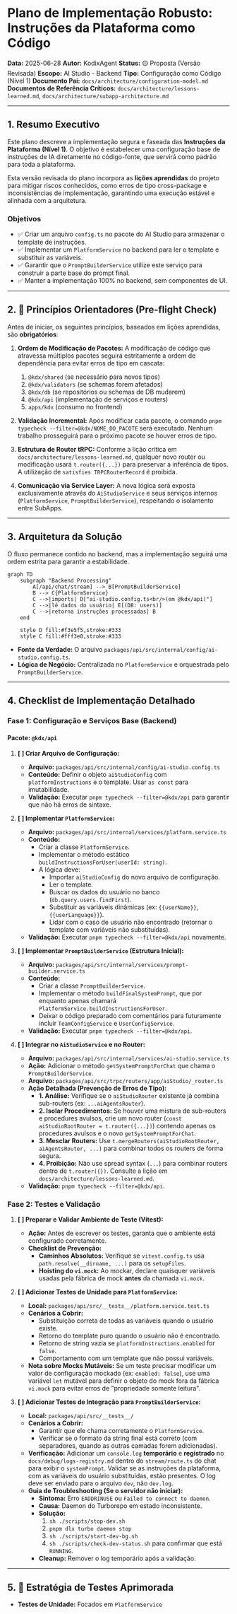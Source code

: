 # Plano de Implementação Robusto: Instruções da Plataforma como Código

**Data:** 2025-06-28
**Autor:** KodixAgent
**Status:** 🟡 Proposta (Versão Revisada)
**Escopo:** AI Studio - Backend
**Tipo:** Configuração como Código (Nível 1)
**Documento Pai:** `docs/architecture/configuration-model.md`
**Documentos de Referência Críticos:** `docs/architecture/lessons-learned.md`, `docs/architecture/subapp-architecture.md`

---

## 1. Resumo Executivo

Este plano descreve a implementação segura e faseada das **Instruções da Plataforma (Nível 1)**. O objetivo é estabelecer uma configuração base de instruções de IA diretamente no código-fonte, que servirá como padrão para toda a plataforma.

Esta versão revisada do plano incorpora as **lições aprendidas** do projeto para mitigar riscos conhecidos, como erros de tipo cross-package e inconsistências de implementação, garantindo uma execução estável e alinhada com a arquitetura.

### Objetivos

- ✅ Criar um arquivo `config.ts` no pacote do AI Studio para armazenar o template de instruções.
- ✅ Implementar um `PlatformService` no backend para ler o template e substituir as variáveis.
- ✅ Garantir que o `PromptBuilderService` utilize este serviço para construir a parte base do prompt final.
- ✅ Manter a implementação 100% no backend, sem componentes de UI.

---

## 2. 🚦 Princípios Orientadores (Pre-flight Check)

Antes de iniciar, os seguintes princípios, baseados em lições aprendidas, são **obrigatórios**:

1.  **Ordem de Modificação de Pacotes:** A modificação de código que atravessa múltiplos pacotes seguirá estritamente a ordem de dependência para evitar erros de tipo em cascata:

    1.  `@kdx/shared` (se necessário para novos tipos)
    2.  `@kdx/validators` (se schemas forem afetados)
    3.  `@kdx/db` (se repositórios ou schemas de DB mudarem)
    4.  `@kdx/api` (implementação de serviços e routers)
    5.  `apps/kdx` (consumo no frontend)

2.  **Validação Incremental:** Após modificar cada pacote, o comando `pnpm typecheck --filter=@kdx/NOME_DO_PACOTE` será executado. Nenhum trabalho prosseguirá para o próximo pacote se houver erros de tipo.

3.  **Estrutura de Router tRPC:** Conforme a lição crítica em `docs/architecture/lessons-learned.md`, qualquer novo router ou modificação usará `t.router({...})` para preservar a inferência de tipos. A utilização de `satisfies TRPCRouterRecord` é proibida.

4.  **Comunicação via Service Layer:** A nova lógica será exposta exclusivamente através do `AiStudioService` e seus serviços internos (`PlatformService`, `PromptBuilderService`), respeitando o isolamento entre SubApps.

---

## 3. Arquitetura da Solução

O fluxo permanece contido no backend, mas a implementação seguirá uma ordem estrita para garantir a estabilidade.

```mermaid
graph TD
    subgraph "Backend Processing"
        A[/api/chat/stream] --> B[PromptBuilderService]
        B --> C{PlatformService}
        C -->|imports| D["ai-studio.config.ts<br/>(em @kdx/api)"]
        C -->|lê dados do usuário| E[(DB: users)]
        C -->|retorna instruções processadas| B
    end

    style D fill:#f3e5f5,stroke:#333
    style C fill:#fff3e0,stroke:#333
```

- **Fonte da Verdade:** O arquivo `packages/api/src/internal/config/ai-studio.config.ts`.
- **Lógica de Negócio:** Centralizada no `PlatformService` e orquestrada pelo `PromptBuilderService`.

---

## 4. Checklist de Implementação Detalhado

### Fase 1: Configuração e Serviços Base (Backend)

#### **Pacote: `@kdx/api`**

1.  **[ ] Criar Arquivo de Configuração:**

    - **Arquivo:** `packages/api/src/internal/config/ai-studio.config.ts`
    - **Conteúdo:** Definir o objeto `aiStudioConfig` com `platformInstructions` e o template. Usar `as const` para imutabilidade.
    - **Validação:** Executar `pnpm typecheck --filter=@kdx/api` para garantir que não há erros de sintaxe.

2.  **[ ] Implementar `PlatformService`:**

    - **Arquivo:** `packages/api/src/internal/services/platform.service.ts`
    - **Conteúdo:**
      - Criar a classe `PlatformService`.
      - Implementar o método estático `buildInstructionsForUser(userId: string)`.
      - A lógica deve:
        - Importar `aiStudioConfig` do novo arquivo de configuração.
        - Ler o template.
        - Buscar os dados do usuário no banco (`db.query.users.findFirst`).
        - Substituir as variáveis dinâmicas (ex: `{{userName}}`, `{{userLanguage}}`).
        - Lidar com o caso de usuário não encontrado (retornar o template com variáveis não substituídas).
    - **Validação:** Executar `pnpm typecheck --filter=@kdx/api` novamente.

3.  **[ ] Implementar `PromptBuilderService` (Estrutura Inicial):**

    - **Arquivo:** `packages/api/src/internal/services/prompt-builder.service.ts`
    - **Conteúdo:**
      - Criar a classe `PromptBuilderService`.
      - Implementar o método `buildFinalSystemPrompt`, que por enquanto apenas chamará `PlatformService.buildInstructionsForUser`.
      - Deixar o código preparado com comentários para futuramente incluir `TeamConfigService` e `UserConfigService`.
    - **Validação:** Executar `pnpm typecheck --filter=@kdx/api`.

4.  **[ ] Integrar no `AiStudioService` e no Router:**
    - **Arquivo:** `packages/api/src/internal/services/ai-studio.service.ts`
    - **Ação:** Adicionar o método `getSystemPromptForChat` que chama o `PromptBuilderService`.
    - **Arquivo:** `packages/api/src/trpc/routers/app/aiStudio/_router.ts`
    - **Ação Detalhada (Prevenção de Erros de Tipo):**
      - **1. Análise:** Verifique se o `aiStudioRouter` existente já combina sub-routers (ex: `...aiAgentsRouter`).
      - **2. Isolar Procedimentos:** Se houver uma mistura de sub-routers e procedures avulsos, crie um novo router (`const aiStudioRootRouter = t.router({...})`) contendo apenas os procedures avulsos e o novo `getSystemPromptForChat`.
      - **3. Mesclar Routers:** Use `t.mergeRouters(aiStudioRootRouter, aiAgentsRouter, ...)` para combinar todos os routers de forma segura.
      - **4. Proibição:** Não use spread syntax (`...`) para combinar routers dentro de `t.router({})`. Consulte a lição em `docs/architecture/lessons-learned.md`.
    - **Validação:** `pnpm typecheck --filter=@kdx/api`.

### Fase 2: Testes e Validação

1.  **[ ] Preparar e Validar Ambiente de Teste (Vitest):**

    - **Ação:** Antes de escrever os testes, garanta que o ambiente está configurado corretamente.
    - **Checklist de Prevenção:**
      - **Caminhos Absolutos:** Verifique se `vitest.config.ts` usa `path.resolve(__dirname, ...)` para os `setupFiles`.
      - **Hoisting do `vi.mock`:** Ao mockar, declare quaisquer variáveis usadas pela fábrica de mock **antes** da chamada `vi.mock`.

2.  **[ ] Adicionar Testes de Unidade para `PlatformService`:**

    - **Local:** `packages/api/src/__tests__/platform.service.test.ts`
    - **Cenários a Cobrir:**
      - Substituição correta de todas as variáveis quando o usuário existe.
      - Retorno do template puro quando o usuário não é encontrado.
      - Retorno de string vazia se `platformInstructions.enabled` for `false`.
      - Comportamento com um template que não possui variáveis.
    - **Nota sobre Mocks Mutáveis:** Se um teste precisar modificar um valor de configuração mockado (ex: `enabled: false`), use uma variável `let` mutável para definir o objeto do mock fora da fábrica `vi.mock` para evitar erros de "propriedade somente leitura".

3.  **[ ] Adicionar Testes de Integração para `PromptBuilderService`:**
    - **Local:** `packages/api/src/__tests__/`
    - **Cenários a Cobrir:**
      - Garantir que ele chama corretamente o `PlatformService`.
      - Verificar se o formato da string final está correto (com separadores, quando as outras camadas forem adicionadas).
    - **Verificação:** Adicionar um `console.log` **temporário** e **registrado** no `docs/debug/logs-registry.md` dentro do `stream/route.ts` do chat para exibir o `systemPrompt`. Validar se as instruções da plataforma, com as variáveis do usuário substituídas, estão presentes. O log deve ser enviado para o arquivo `dev`, não `dev.log`.
    - **Guia de Troubleshooting (Se o servidor não iniciar):**
      - **Sintoma:** Erro `EADDRINUSE` ou `Failed to connect to daemon`.
      - **Causa:** Daemon do Turborepo em estado inconsistente.
      - **Solução:**
        1. `sh ./scripts/stop-dev.sh`
        2. `pnpm dlx turbo daemon stop`
        3. `sh ./scripts/start-dev-bg.sh`
        4. `sh ./scripts/check-dev-status.sh` para confirmar que está `RUNNING`.
      - **Cleanup:** Remover o log temporário após a validação.

---

## 5. 🔬 Estratégia de Testes Aprimorada

- **Testes de Unidade:** Focados em `PlatformService`
